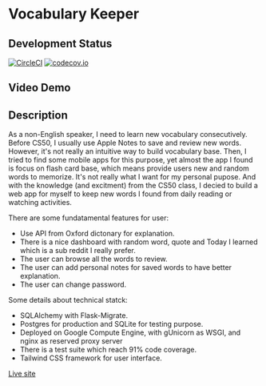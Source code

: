 # Vocabulary Keeper

## Development Status

[![CircleCI](https://circleci.com/gh/infantiablue/voca.svg?style=svg)](https://circleci.com/gh/infantiablue/voca) [![codecov.io](https://codecov.io/github/infantiablue/voca/coverage.svg?branch=main)](https://codecov.io/github/infantiablue/voca?branch=main)

## Video Demo

## Description


As a non-English speaker, I need to learn new vocabulary consecutively. Before CS50, I usually use Apple Notes to save and review new words. However, it's not really an intuitive way to build vocabulary base.
Then, I tried to find some mobile apps for this purpose, yet almost the app I found is focus on flash card base, which means provide users new and random words to memorize. It's not really what I want for my personal pupose.
And with the knowledge (and excitment) from the CS50 class, I decied to build a web app for myself to keep new words I found from daily reading or watching activities.

There are some fundatamental features for user:

- Use API from Oxford dictonary for explanation.
- There is a nice dashboard with random word, quote and Today I learned which is a sub reddit I really prefer.
- The user can browse all the words to review.
- The user can add personal notes for saved words to have better explanation.
- The user can change password.

Some details about technical statck:

- SQLAlchemy with Flask-Migrate.
- Postgres for production and SQLite for testing purpose.
- Deployed on Google Compute Engine, with gUnicorn as WSGI, and nginx as reserved proxy server
- There is a test suite which reach 91% code coverage.
- Tailwind CSS framework for user interface.

[Live site](https://voca.techika.com)
